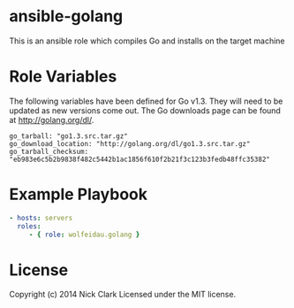 # ansible-golang

This is an ansible role which compiles Go and installs on the target machine

# Role Variables

The following variables have been defined for Go v1.3. They will need to be updated as new versions come out. The Go downloads page can be found at http://golang.org/dl/.

```
go_tarball: "go1.3.src.tar.gz"
go_download_location: "http://golang.org/dl/go1.3.src.tar.gz"
go_tarball_checksum: "eb983e6c5b2b9838f482c5442b1ac1856f610f2b21f3c123b3fedb48ffc35382"

```

# Example Playbook

```yaml
- hosts: servers
  roles:
     - { role: wolfeidau.golang }
```

# License

Copyright (c) 2014 Nick Clark
Licensed under the MIT license.
